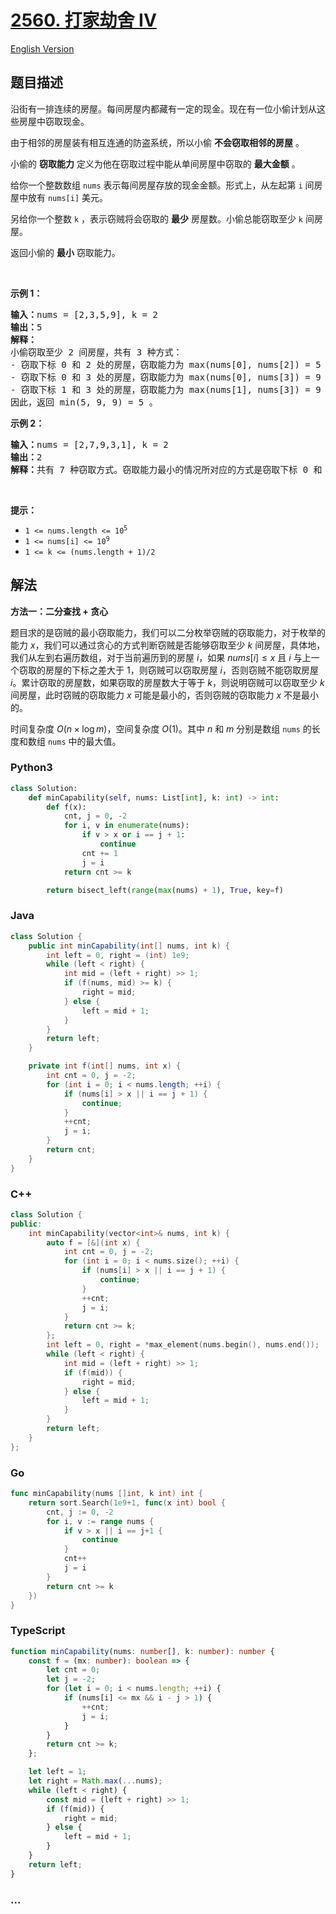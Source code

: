 # [2560. 打家劫舍 IV](https://leetcode.cn/problems/house-robber-iv)

[English Version](/solution/2500-2599/2560.House%20Robber%20IV/README_EN.md)

## 题目描述

<!-- 这里写题目描述 -->

<p>沿街有一排连续的房屋。每间房屋内都藏有一定的现金。现在有一位小偷计划从这些房屋中窃取现金。</p>

<p>由于相邻的房屋装有相互连通的防盗系统，所以小偷 <strong>不会窃取相邻的房屋</strong> 。</p>

<p>小偷的 <strong>窃取能力</strong> 定义为他在窃取过程中能从单间房屋中窃取的 <strong>最大金额</strong> 。</p>

<p>给你一个整数数组 <code>nums</code> 表示每间房屋存放的现金金额。形式上，从左起第 <code>i</code> 间房屋中放有 <code>nums[i]</code> 美元。</p>

<p>另给你一个整数&nbsp;<code>k</code> ，表示窃贼将会窃取的 <strong>最少</strong> 房屋数。小偷总能窃取至少 <code>k</code> 间房屋。</p>

<p>返回小偷的 <strong>最小</strong> 窃取能力。</p>

<p>&nbsp;</p>

<p><strong>示例 1：</strong></p>

<pre>
<strong>输入：</strong>nums = [2,3,5,9], k = 2
<strong>输出：</strong>5
<strong>解释：</strong>
小偷窃取至少 2 间房屋，共有 3 种方式：
- 窃取下标 0 和 2 处的房屋，窃取能力为 max(nums[0], nums[2]) = 5 。
- 窃取下标 0 和 3 处的房屋，窃取能力为 max(nums[0], nums[3]) = 9 。
- 窃取下标 1 和 3 处的房屋，窃取能力为 max(nums[1], nums[3]) = 9 。
因此，返回 min(5, 9, 9) = 5 。
</pre>

<p><strong>示例 2：</strong></p>

<pre>
<strong>输入：</strong>nums = [2,7,9,3,1], k = 2
<strong>输出：</strong>2
<strong>解释：</strong>共有 7 种窃取方式。窃取能力最小的情况所对应的方式是窃取下标 0 和 4 处的房屋。返回 max(nums[0], nums[4]) = 2 。
</pre>

<p>&nbsp;</p>

<p><strong>提示：</strong></p>

<ul>
	<li><code>1 &lt;= nums.length &lt;= 10<sup>5</sup></code></li>
	<li><code>1 &lt;= nums[i] &lt;= 10<sup>9</sup></code></li>
	<li><code>1 &lt;= k &lt;= (nums.length + 1)/2</code></li>
</ul>

## 解法

<!-- 这里可写通用的实现逻辑 -->

**方法一：二分查找 + 贪心**

题目求的是窃贼的最小窃取能力，我们可以二分枚举窃贼的窃取能力，对于枚举的能力 $x$，我们可以通过贪心的方式判断窃贼是否能够窃取至少 $k$ 间房屋，具体地，我们从左到右遍历数组，对于当前遍历到的房屋 $i$，如果 $nums[i] \leq x$ 且 $i$ 与上一个窃取的房屋的下标之差大于 $1$，则窃贼可以窃取房屋 $i$，否则窃贼不能窃取房屋 $i$。累计窃取的房屋数，如果窃取的房屋数大于等于 $k$，则说明窃贼可以窃取至少 $k$ 间房屋，此时窃贼的窃取能力 $x$ 可能是最小的，否则窃贼的窃取能力 $x$ 不是最小的。

时间复杂度 $O(n \times \log m)$，空间复杂度 $O(1)$。其中 $n$ 和 $m$ 分别是数组 `nums` 的长度和数组 `nums` 中的最大值。

<!-- tabs:start -->

### **Python3**

<!-- 这里可写当前语言的特殊实现逻辑 -->

```python
class Solution:
    def minCapability(self, nums: List[int], k: int) -> int:
        def f(x):
            cnt, j = 0, -2
            for i, v in enumerate(nums):
                if v > x or i == j + 1:
                    continue
                cnt += 1
                j = i
            return cnt >= k

        return bisect_left(range(max(nums) + 1), True, key=f)
```

### **Java**

<!-- 这里可写当前语言的特殊实现逻辑 -->

```java
class Solution {
    public int minCapability(int[] nums, int k) {
        int left = 0, right = (int) 1e9;
        while (left < right) {
            int mid = (left + right) >> 1;
            if (f(nums, mid) >= k) {
                right = mid;
            } else {
                left = mid + 1;
            }
        }
        return left;
    }

    private int f(int[] nums, int x) {
        int cnt = 0, j = -2;
        for (int i = 0; i < nums.length; ++i) {
            if (nums[i] > x || i == j + 1) {
                continue;
            }
            ++cnt;
            j = i;
        }
        return cnt;
    }
}
```

### **C++**

```cpp
class Solution {
public:
    int minCapability(vector<int>& nums, int k) {
        auto f = [&](int x) {
            int cnt = 0, j = -2;
            for (int i = 0; i < nums.size(); ++i) {
                if (nums[i] > x || i == j + 1) {
                    continue;
                }
                ++cnt;
                j = i;
            }
            return cnt >= k;
        };
        int left = 0, right = *max_element(nums.begin(), nums.end());
        while (left < right) {
            int mid = (left + right) >> 1;
            if (f(mid)) {
                right = mid;
            } else {
                left = mid + 1;
            }
        }
        return left;
    }
};
```

### **Go**

```go
func minCapability(nums []int, k int) int {
	return sort.Search(1e9+1, func(x int) bool {
		cnt, j := 0, -2
		for i, v := range nums {
			if v > x || i == j+1 {
				continue
			}
			cnt++
			j = i
		}
		return cnt >= k
	})
}
```

### **TypeScript**

```ts
function minCapability(nums: number[], k: number): number {
    const f = (mx: number): boolean => {
        let cnt = 0;
        let j = -2;
        for (let i = 0; i < nums.length; ++i) {
            if (nums[i] <= mx && i - j > 1) {
                ++cnt;
                j = i;
            }
        }
        return cnt >= k;
    };

    let left = 1;
    let right = Math.max(...nums);
    while (left < right) {
        const mid = (left + right) >> 1;
        if (f(mid)) {
            right = mid;
        } else {
            left = mid + 1;
        }
    }
    return left;
}
```

### **...**

```

```

<!-- tabs:end -->
